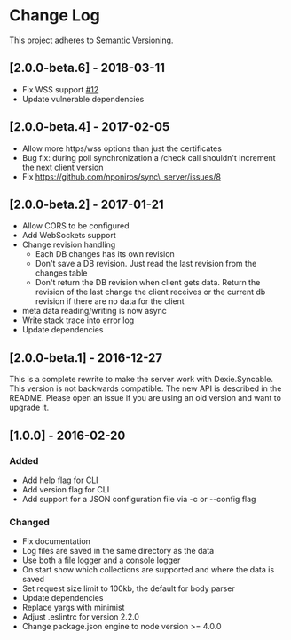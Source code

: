 # Change Log
This project adheres to [Semantic Versioning](http://semver.org/).

## [2.0.0-beta.6] - 2018-03-11

* Fix WSS support [#12](#12)
* Update vulnerable dependencies

## [2.0.0-beta.4] - 2017-02-05

* Allow more https/wss options than just the certificates
* Bug fix: during poll synchronization a /check call shouldn't increment the next client version
* Fix https://github.com/nponiros/sync\_server/issues/8

## [2.0.0-beta.2] - 2017-01-21

* Allow CORS to be configured
* Add WebSockets support
* Change revision handling
  * Each DB changes has its own revision
  * Don't save a DB revision. Just read the last revision from the changes table
  * Don't return the DB revision when client gets data. Return the revision of the last change the client receives or the current db revision if there are no data for the client
* meta data reading/writing is now async
* Write stack trace into error log
* Update dependencies

## [2.0.0-beta.1] - 2016-12-27

This is a complete rewrite to make the server work with Dexie.Syncable. This version is not backwards compatible. The new API is described in the README. Please open an issue if you are using an old version and want to upgrade it.

## [1.0.0] - 2016-02-20

### Added

* Add help flag for CLI
* Add version flag for CLI
* Add support for a JSON configuration file via -c or --config flag

### Changed

* Fix documentation
* Log files are saved in the same directory as the data
* Use both a file logger and a console logger
* On start show which collections are supported and where the data is saved
* Set request size limit to 100kb, the default for body parser
* Update dependencies
* Replace yargs with minimist
* Adjust .eslintrc for version 2.2.0
* Change package.json engine to node version >= 4.0.0
